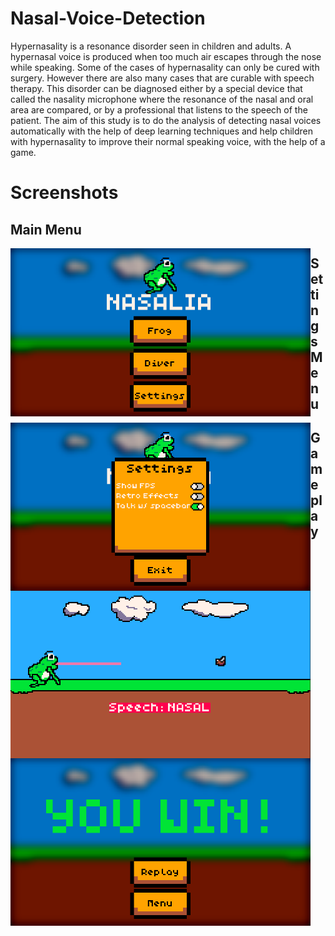 # Nasal-Voice-Detection
Hypernasality is a resonance disorder seen in children and adults. A hypernasal
voice is produced when too much air escapes through the nose while speaking. Some
of the cases of hypernasality can only be cured with surgery. However there are also
many cases that are curable with speech therapy. This disorder can be diagnosed either
by a special device that called the nasality microphone where the resonance of the nasal
and oral area are compared, or by a professional that listens to the speech of the patient.
The aim of this study is to do the analysis of detecting nasal voices automatically with
the help of deep learning techniques and help children with hypernasality to improve
their normal speaking voice, with the help of a game.

# Screenshots
## Main Menu
<a href="Main Menu"><img src="https://github.com/rahmetolmez/Nasal-Voice-Detection/blob/main/images/nasalia_main_menu.PNG" align="left" width="480" ></a>

## Settings Menu
<a href="Settings Menu"><img src="https://github.com/rahmetolmez/Nasal-Voice-Detection/blob/main/images/ss2.PNG" align="left" width="480" ></a>

## Gameplay
<a href="Gameplay 1"><img src="https://github.com/rahmetolmez/Nasal-Voice-Detection/blob/main/images/ss4.PNG" align="left" width="480" ></a>
<a href="Gameplay 2"><img src="https://github.com/rahmetolmez/Nasal-Voice-Detection/blob/main/images/ss5.PNG" align="left" width="480" ></a>
